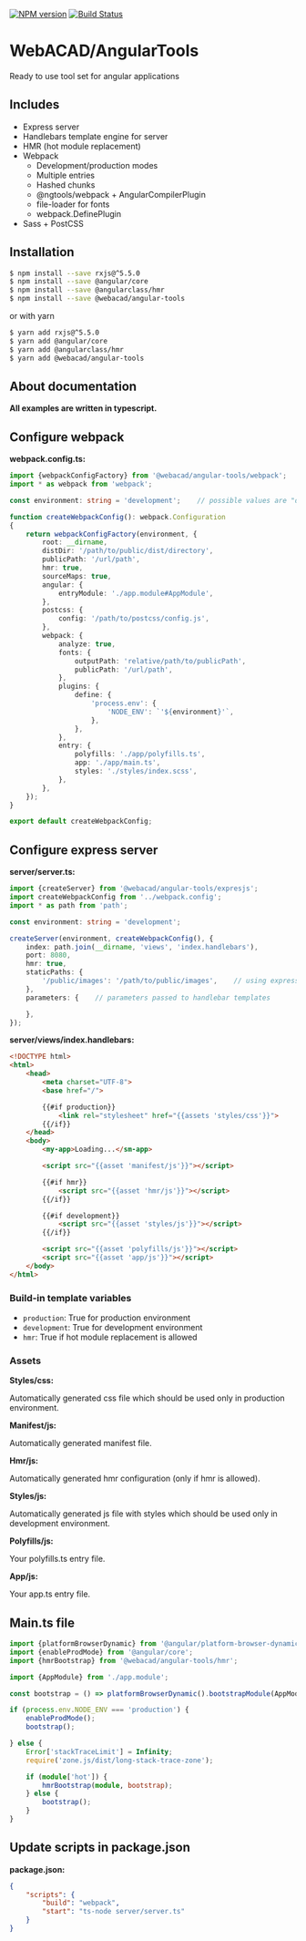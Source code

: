 [![NPM version](https://img.shields.io/npm/v/@webacad/angular-tools.svg?style=flat-square)](https://www.npmjs.com/package/@webacad/angular-tools)
[![Build Status](https://img.shields.io/travis/Web-ACAD/js-angular-tools.svg?style=flat-square)](https://travis-ci.org/Web-ACAD/js-angular-tools)

# WebACAD/AngularTools

Ready to use tool set for angular applications

## Includes

* Express server
* Handlebars template engine for server
* HMR (hot module replacement)
* Webpack
    + Development/production modes
    + Multiple entries
    + Hashed chunks
    + @ngtools/webpack + AngularCompilerPlugin
    + file-loader for fonts
    + webpack.DefinePlugin
* Sass + PostCSS

## Installation

```bash
$ npm install --save rxjs@^5.5.0
$ npm install --save @angular/core
$ npm install --save @angularclass/hmr
$ npm install --save @webacad/angular-tools
```

or with yarn

```bash
$ yarn add rxjs@^5.5.0
$ yarn add @angular/core
$ yarn add @angularclass/hmr
$ yarn add @webacad/angular-tools
```

## About documentation

**All examples are written in typescript.**

## Configure webpack

**webpack.config.ts:**

```typescript
import {webpackConfigFactory} from '@webacad/angular-tools/webpack';
import * as webpack from 'webpack';

const environment: string = 'development';    // possible values are "development" or "production"

function createWebpackConfig(): webpack.Configuration
{
    return webpackConfigFactory(environment, {
        root: __dirname,
        distDir: '/path/to/public/dist/directory',
        publicPath: '/url/path',
        hmr: true,
        sourceMaps: true,
        angular: {
            entryModule: './app.module#AppModule',
        },
        postcss: {
            config: '/path/to/postcss/config.js',
        },
        webpack: {
            analyze: true,
            fonts: {
                outputPath: 'relative/path/to/publicPath',
                publicPath: '/url/path',
            },
            plugins: {
                define: {
                    'process.env': {
                        'NODE_ENV': `'${environment}'`,
                    },
                },
            },
            entry: {
                polyfills: './app/polyfills.ts',
                app: './app/main.ts',
                styles: './styles/index.scss',
            },
        },
    });
}

export default createWebpackConfig;
```

## Configure express server

**server/server.ts:**

```typescript
import {createServer} from '@webacad/angular-tools/expresjs';
import createWebpackConfig from '../webpack.config';
import * as path from 'path';

const environment: string = 'development';

createServer(environment, createWebpackConfig(), {
    index: path.join(__dirname, 'views', 'index.handlebars'),
    port: 8080,
    hmr: true,
    staticPaths: {
        '/public/images': '/path/to/public/images',    // using express.static
    },
    parameters: {    // parameters passed to handlebar templates

    },
});
```

**server/views/index.handlebars:**

```html
<!DOCTYPE html>
<html>
    <head>
        <meta charset="UTF-8">
        <base href="/">

        {{#if production}}
            <link rel="stylesheet" href="{{assets 'styles/css'}}">
        {{/if}}
    </head>
    <body>
        <my-app>Loading...</sm-app>

        <script src="{{asset 'manifest/js'}}"></script>

        {{#if hmr}}
            <script src="{{asset 'hmr/js'}}"></script>
        {{/if}}

        {{#if development}}
            <script src="{{asset 'styles/js'}}"></script>
        {{/if}}

        <script src="{{asset 'polyfills/js'}}"></script>
        <script src="{{asset 'app/js'}}"></script>
    </body>
</html>
```

### Build-in template variables

* `production`: True for production environment
* `development`: True for development environment
* `hmr`: True if hot module replacement is allowed

### Assets

**Styles/css:**

Automatically generated css file which should be used only in production environment.

**Manifest/js:**

Automatically generated manifest file.

**Hmr/js:**

Automatically generated hmr configuration (only if hmr is allowed). 

**Styles/js:**

Automatically generated js file with styles which should be used only in development environment.

**Polyfills/js:**

Your polyfills.ts entry file.

**App/js:**

Your app.ts entry file.

## Main.ts file

```typescript
import {platformBrowserDynamic} from '@angular/platform-browser-dynamic';
import {enableProdMode} from '@angular/core';
import {hmrBootstrap} from '@webacad/angular-tools/hmr';

import {AppModule} from './app.module';

const bootstrap = () => platformBrowserDynamic().bootstrapModule(AppModule);

if (process.env.NODE_ENV === 'production') {
    enableProdMode();
    bootstrap();

} else {
    Error['stackTraceLimit'] = Infinity;
    require('zone.js/dist/long-stack-trace-zone');

    if (module['hot']) {
        hmrBootstrap(module, bootstrap);
    } else {
        bootstrap();
    }
}
```

## Update scripts in package.json

**package.json:**

```json
{
    "scripts": {
        "build": "webpack",
        "start": "ts-node server/server.ts"
    }
}
```
